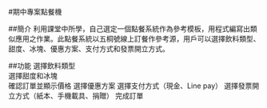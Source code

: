 #期中專案點餐機

##簡介
利用課堂中所學，自己選定一個點餐系統作為參考模板，用程式編寫出類似應用之作業。此點餐系統以五桐號線上訂餐作參考源，用戶可以選擇飲料類型、甜度、冰塊、優惠方案、支付方式和發票開立方式。

##功能
選擇飲料類型<br>
選擇甜度和冰塊<br>
確認訂單並顯示價格
選擇優惠方案
選擇支付方式（現金、Line pay）
選擇發票開立方式（紙本、手機載具、捐贈）
完成訂單
